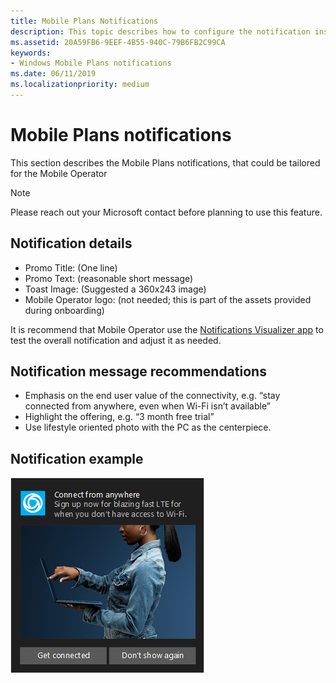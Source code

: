 ```yaml
---
title: Mobile Plans Notifications
description: This topic describes how to configure the notification ins Mobile Plans program.
ms.assetid: 20A59FB6-9EEF-4B55-940C-79B6FB2C99CA
keywords:
- Windows Mobile Plans notifications
ms.date: 06/11/2019
ms.localizationpriority: medium
---
```


<!--
This page is not declared in the toc.yml file. Table of Content
-->

# Mobile Plans notifications

This section describes the Mobile Plans notifications, that could be tailored for the Mobile Operator
> [!Note]
> Please reach out your Microsoft contact before planning to use this feature.

## Notification details

* Promo Title: (One line)
* Promo Text: (reasonable short message)
* Toast Image: (Suggested a 360x243 image)
* Mobile Operator logo: (not needed; this is part of the assets provided during onboarding)

It is recommend that Mobile Operator use the [Notifications Visualizer app](https://www.microsoft.com/store/productId/9NBLGGH5XSL1) to test the overall notification and adjust it as needed.

## Notification message recommendations

* Emphasis on the end user value of the connectivity, e.g. “stay connected from anywhere, even when Wi-Fi isn’t available”
* Highlight the offering, e.g. “3 month free trial”
* Use lifestyle oriented photo with the PC as the centerpiece.

## Notification example

![Mobile plans notification example](images/mobile_plans_notifications.png)